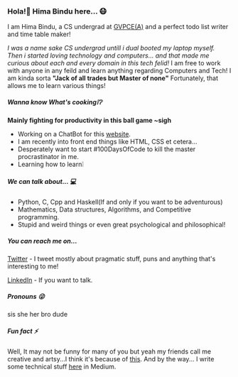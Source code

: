 <!--
**himabindu-run/himabindu-run** is a ✨ _special_ ✨ repository because its `README.md` (this file) appears on your GitHub profile.

Here are some ideas to get you started:

- 🔭 I’m currently working on ...
- 🌱 I’m currently learning ...
- 👯 I’m looking to collaborate on ...
- 🤔 I’m looking for help with ...
- 💬 Ask me about ...
- 📫 How to reach me: ...
- 😄 Pronouns: ...
- ⚡ Fun fact: ...
-->
### Hola!:wave: Hima Bindu here...  :mask:
I am Hima Bindu, a CS undergrad at [GVPCE(A)](http://gvpce.ac.in/index1.html) and a perfect todo list writer and time table maker!

*I was a name sake CS undergrad untill i dual booted my laptop myself. Then i started loving technology and computers... and that made me curious about each and every domain in this tech felid!*
I am free to work with anyone in any feild and learn anything regarding Computers and Tech!
I am kinda sorta **"Jack of all trades but Master of none"**
Fortunately, that allows me to learn various things!

##### Wanna know What's cooking:grey_exclamation::grey_question:
**Mainly fighting for productivity in this ball game ~sigh**

- Working on a ChatBot for this [website](wtef.talentsprint.com).
- I am recently into front end things like HTML, CSS et cetera...
- Desperately want to start #100DaysOfCode to kill the master procrastinator in me.
- Learning how to learn:grey_exclamation:

##### We can talk about... :computer: 
- Python, C, Cpp and Haskell(If and only if  you want to be adventurous)
- Mathematics, Data structures, Algorithms, and Competitive programming.
- Stupid and weird things or even great psychological and philosophical!

##### You can reach me on...
[Twitter](https://twitter.com/BinduTenneti) - I tweet mostly about pragmatic stuff, puns and anything that's interesting to me!

[LinkedIn](https://www.linkedin.com/in/hima-bindu-002a45194/) - If you want to talk.

##### Pronouns :stuck_out_tongue_winking_eye:
sis 
she
her
bro
dude

##### Fun fact :zap:
Well, It may not be funny for many of you but yeah my friends call me creative and artsy...I think it's because of [this](https://www.instagram.com/an_artsy_pion/).
And by the way... I write some technical stuff [here](https://medium.com/@b.i.n.d.o) in Medium.
